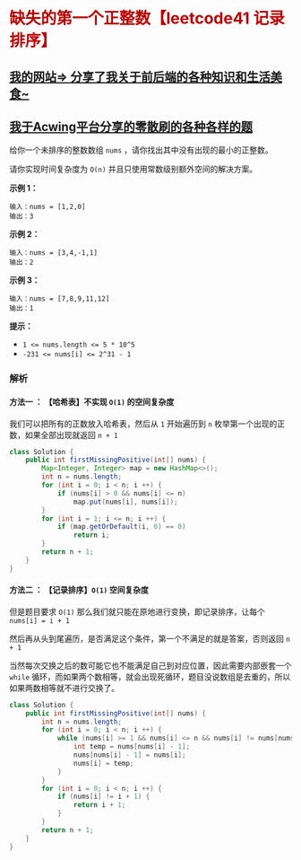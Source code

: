 # <font color="bb000">缺失的第一个正整数【leetcode41 记录排序】</font>

## [我的网站=> 分享了我关于前后端的各种知识和生活美食~](https://www.fanxy.cloud)

## [我于Acwing平台分享的零散刷的各种各样的题](https://www.acwing.com/blog/content/33005/) 

给你一个未排序的整数数组 `nums` ，请你找出其中没有出现的最小的正整数。

请你实现时间复杂度为 `O(n)` 并且只使用常数级别额外空间的解决方案。

 

**示例 1：**

```
输入：nums = [1,2,0]
输出：3
```

**示例 2：**

```
输入：nums = [3,4,-1,1]
输出：2
```

**示例 3：**

```
输入：nums = [7,8,9,11,12]
输出：1
```

 

**提示：**

- `1 <= nums.length <= 5 * 10^5`
- `-231 <= nums[i] <= 2^31 - 1`



### 解析



#### 方法一 ： 【哈希表】不实现 `O(1)` 的空间复杂度

我们可以把所有的正数放入哈希表，然后从 `1` 开始遍历到 `n` 枚举第一个出现的正数，如果全部出现就返回 `n + 1`

```java
class Solution {
    public int firstMissingPositive(int[] nums) {
        Map<Integer, Integer> map = new HashMap<>();
        int n = nums.length;
        for (int i = 0; i < n; i ++) {
            if (nums[i] > 0 && nums[i] <= n)
                map.put(nums[i], nums[i]);
        }
        for (int i = 1; i <= n; i ++) {
            if (map.getOrDefault(i, 0) == 0) 
                return i;
        }
        return n + 1;
    }
}
```



#### 方法二 ： 【记录排序】`O(1)` 空间复杂度

但是题目要求 `O(1)`  那么我们就只能在原地进行变换，即记录排序，让每个 `nums[i] = i + 1` 

然后再从头到尾遍历，是否满足这个条件，第一个不满足的就是答案，否则返回 `n + 1`

当然每次交换之后的数可能它也不能满足自己到对应位置，因此需要内部嵌套一个 `while` 循环，而如果两个数相等，就会出现死循环，题目没说数组是去重的，所以如果两数相等就不进行交换了。

```java 
class Solution {
    public int firstMissingPositive(int[] nums) {
        int n = nums.length;
        for (int i = 0; i < n; i ++) {
            while (nums[i] >= 1 && nums[i] <= n && nums[i] != nums[nums[i] - 1]) {
                int temp = nums[nums[i] - 1];
                nums[nums[i] - 1] = nums[i];
                nums[i] = temp;
            }
        } 
        for (int i = 0; i < n; i ++) {
            if (nums[i] != i + 1) {
                return i + 1;
            }
        }
        return n + 1;
    }
}
```

